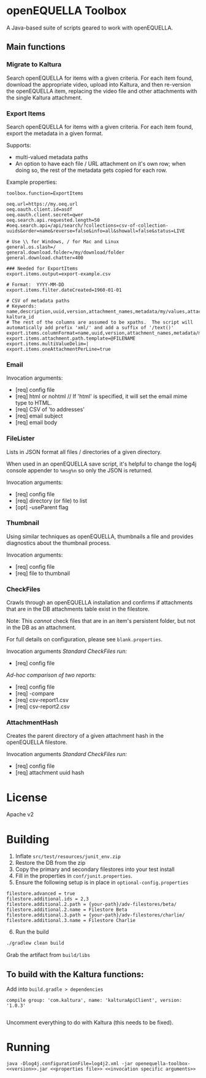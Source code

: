 # openEQUELLA Toolbox
A Java-based suite of scripts geared to work with openEQUELLA.

## Main functions

### Migrate to Kaltura
Search openEQUELLA for items with a given criteria.  For each item found, download the appropriate video, upload into Kaltura, and then re-version the openEQUELLA item, replacing the video file and other attachments with the single Kaltura attachment.

### Export Items
Search openEQUELLA for items with a given criteria.  For each item found, export the metadata in a given format.

Supports:
* multi-valued metadata paths
* An option to have each file / URL attachment on it's own row; when doing so, the rest of the metadata gets copied for each row.

Example properties:
```properties
toolbox.function=ExportItems

oeq.url=https://my.oeq.url
oeq.oauth.client.id=asdf
oeq.oauth.client.secret=qwer
oeq.search.api.requested.length=50
#oeq.search.api=/api/search/?collections=csv-of-collection-uuids&order=name&reverse=false&info=all&showall=false&status=LIVE

# Use \\ for Windows, / for Mac and Linux
general.os.slash=/
general.download.folder=/my/download/folder
general.download.chatter=400

### Needed for ExportItems
export.items.output=export-example.csv

# Format:  YYYY-MM-DD
export.items.filter.dateCreated=1960-01-01

# CSV of metadata paths
# Keywords:  name,description,uuid,version,attachment_names,metadata/my/values,attachment_uuid,attachment_size,item_datecreated,item_datemodified,attachment_disabled, kaltura_id
# The rest of the columns are assumed to be xpaths.  The script will automatically add prefix 'xml/' and add a suffix of '/text()'
export.items.columnFormat=name,uuid,version,attachment_names,metadata/my/values,attachment_uuid,attachment_size,item_datecreated,item_datemodified,attachment_disabled
export.items.attachment.path.template=@FILENAME
export.items.multiValueDelim=|
export.items.oneAttachmentPerLine=true
```


### Email
Invocation arguments:
* [req] config file
* [req] html or nohtml // If 'html' is specified, it will set the email mime type to HTML.
* [req] CSV of 'to addresses'
* [req] email subject
* [req] email body

### FileLister
Lists in JSON format all files / directories of a given directory.

When used in an openEQUELLA save script, it's helpful to change the log4j console appender to `%msg%n` so only the JSON is returned.

Invocation arguments:
* [req] config file
* [req] directory (or file) to list
* [opt] -useParent flag

### Thumbnail
Using similar techniques as openEQUELLA, thumbnails a file and provides diagnostics about the thumbnail process.

Invocation arguments:
* [req] config file
* [req] file to thumbnail

### CheckFiles
Crawls through an openEQUELLA installation and confirms if attachments that are in the DB attachments table exist in the filestore.

Note:  This *cannot* check files that are in an item's persistent folder, but not in the DB as an attachment.

For full details on configuration, please see `blank.properties`.

Invocation arguments
*Standard CheckFiles run:*
* [req] config file

*Ad-hoc comparison of two reports:*
* [req] config file
* [req] -compare
* [req] csv-report1.csv
* [req] csv-report2.csv

### AttachmentHash
Creates the parent directory of a given attachment hash in the openEQUELLA filestore.

Invocation arguments
*Standard CheckFiles run:*
* [req] config file
* [req] attachment uuid hash

# License
Apache v2

# Building

1. Inflate `src/test/resources/junit_env.zip`
2. Restore the DB from the zip
3. Copy the primary and secondary filestores into your test install
4. Fill in the properties in `conf/junit.properties`.
5. Ensure the following setup is in place in `optional-config.properties`
```properties
filestore.advanced = true
filestore.additional.ids = 2,3
filestore.additional.2.path = {your-path}/adv-filestores/beta/
filestore.additional.2.name = Filestore Beta
filestore.additional.3.path = {your-path}/adv-filestores/charlie/
filestore.additional.3.name = Filestore Charlie
``` 
6. Run the build
```sh
./gradlew clean build
```

Grab the artifact from `build/libs`

## To build with the Kaltura functions:

Add into `build.gradle > dependencies`

```
compile group: 'com.kaltura', name: 'kalturaApiClient', version: '1.0.3'
	
```

Uncomment everything to do with Kaltura (this needs to be fixed).

# Running

```
java -Dlog4j.configurationFile=log4j2.xml -jar openequella-toolbox-<<version>>.jar <<properties file>> <<invocation specific arguments>>
```


